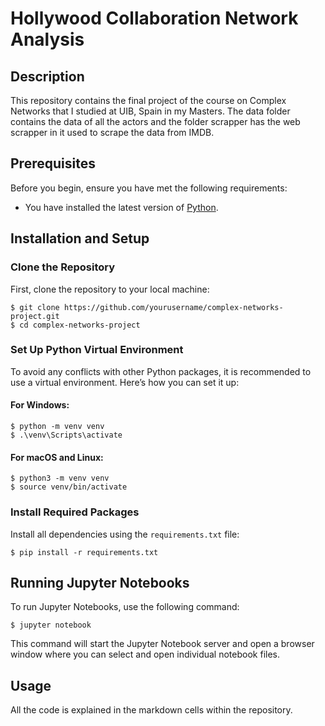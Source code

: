 # Hollywood Collaboration Network Analysis

## Description
This repository contains the final project of the course on Complex Networks that I studied at UIB, Spain in my Masters. 
The data folder contains the data of all the actors and the folder scrapper has the web scrapper in it used to scrape the data from IMDB.

## Prerequisites
Before you begin, ensure you have met the following requirements:
- You have installed the latest version of [Python](https://www.python.org/downloads/).

## Installation and Setup

### Clone the Repository
First, clone the repository to your local machine:

```
$ git clone https://github.com/yourusername/complex-networks-project.git
$ cd complex-networks-project
```


### Set Up Python Virtual Environment
To avoid any conflicts with other Python packages, it is recommended to use a virtual environment. Here’s how you can set it up:

#### For Windows:
```
$ python -m venv venv
$ .\venv\Scripts\activate
```


#### For macOS and Linux:

```
$ python3 -m venv venv
$ source venv/bin/activate
```


### Install Required Packages
Install all dependencies using the `requirements.txt` file:
```
$ pip install -r requirements.txt
```


## Running Jupyter Notebooks
To run Jupyter Notebooks, use the following command:
```
$ jupyter notebook
```

This command will start the Jupyter Notebook server and open a browser window where you can select and open individual notebook files.

## Usage
All the code is explained in the markdown cells within the repository.
